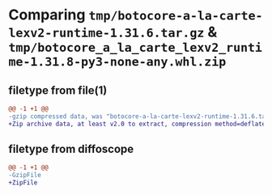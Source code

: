# Comparing `tmp/botocore-a-la-carte-lexv2-runtime-1.31.6.tar.gz` & `tmp/botocore_a_la_carte_lexv2_runtime-1.31.8-py3-none-any.whl.zip`

## filetype from file(1)

```diff
@@ -1 +1 @@
-gzip compressed data, was "botocore-a-la-carte-lexv2-runtime-1.31.6.tar", last modified: Thu Jul 20 01:20:29 2023, max compression
+Zip archive data, at least v2.0 to extract, compression method=deflate
```

## filetype from diffoscope

```diff
@@ -1 +1 @@
-GzipFile
+ZipFile
```

